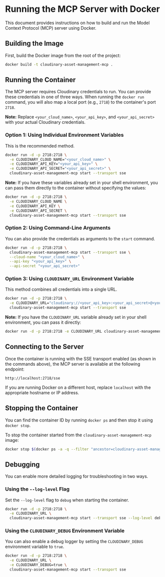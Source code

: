 # Running the MCP Server with Docker

This document provides instructions on how to build and run the Model Context Protocol (MCP) server using Docker.

## Building the Image

First, build the Docker image from the root of the project:

```sh
docker build -t cloudinary-asset-management-mcp .
```

## Running the Container

The MCP server requires Cloudinary credentials to run. You can provide these credentials in one of three ways. When running the `docker run` command, you will also map a local port (e.g., `2718`) to the container's port `2718`.

**Note:** Replace `<your_cloud_name>`, `<your_api_key>`, and `<your_api_secret>` with your actual Cloudinary credentials.

### Option 1: Using Individual Environment Variables

This is the recommended method.

```sh
docker run -d -p 2718:2718 \
  -e CLOUDINARY_CLOUD_NAME="<your_cloud_name>" \
  -e CLOUDINARY_API_KEY="<your_api_key>" \
  -e CLOUDINARY_API_SECRET="<your_api_secret>" \
  cloudinary-asset-management-mcp start --transport sse
```

**Note:** If you have these variables already set in your shell environment, you can pass them directly to the container without specifying the values:

```sh
docker run -d -p 2718:2718 \
  -e CLOUDINARY_CLOUD_NAME \
  -e CLOUDINARY_API_KEY \
  -e CLOUDINARY_API_SECRET \
  cloudinary-asset-management-mcp start --transport sse
```

### Option 2: Using Command-Line Arguments

You can also provide the credentials as arguments to the `start` command.

```sh
docker run -d -p 2718:2718 \
  cloudinary-asset-management-mcp start --transport sse \
  --cloud-name "<your_cloud_name>" \
  --api-key "<your_api_key>" \
  --api-secret "<your_api_secret>"
```

### Option 3: Using `CLOUDINARY_URL` Environment Variable

This method combines all credentials into a single URL.

```sh
docker run -d -p 2718:2718 \
  -e CLOUDINARY_URL="cloudinary://<your_api_key>:<your_api_secret>@<your_cloud_name>" \
  cloudinary-asset-management-mcp start --transport sse
```

**Note:** If you have the `CLOUDINARY_URL` variable already set in your shell environment, you can pass it directly:

```sh
docker run -d -p 2718:2718 -e CLOUDINARY_URL cloudinary-asset-management-mcp start --transport sse
```

## Connecting to the Server

Once the container is running with the SSE transport enabled (as shown in the commands above), the MCP server is available at the following endpoint:

`http://localhost:2718/sse`

If you are running Docker on a different host, replace `localhost` with the appropriate hostname or IP address.

## Stopping the Container

You can find the container ID by running `docker ps` and then stop it using `docker stop`.

To stop the container started from the `cloudinary-asset-management-mcp` image:
```sh
docker stop $(docker ps -a -q --filter "ancestor=cloudinary-asset-management-mcp")
```

## Debugging

You can enable more detailed logging for troubleshooting in two ways.

### Using the `--log-level` Flag

Set the `--log-level` flag to `debug` when starting the container.

```sh
docker run -d -p 2718:2718 \
  -e CLOUDINARY_URL \
  cloudinary-asset-management-mcp start --transport sse --log-level debug
```

### Using the `CLOUDINARY_DEBUG` Environment Variable

You can also enable a debug logger by setting the `CLOUDINARY_DEBUG` environment variable to `true`.

```sh
docker run -d -p 2718:2718 \
  -e CLOUDINARY_URL \
  -e CLOUDINARY_DEBUG=true \
  cloudinary-asset-management-mcp start --transport sse
```
